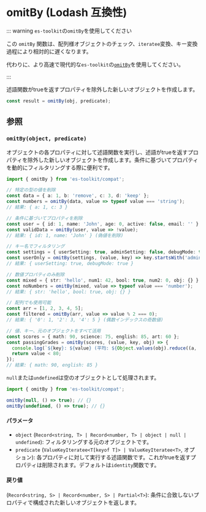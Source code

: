 # omitBy (Lodash 互換性)

::: warning `es-toolkit`の`omitBy`を使用してください

この `omitBy` 関数は、配列様オブジェクトのチェック、`iteratee`変換、キー変換過程により相対的に遅くなります。

代わりに、より高速で現代的な`es-toolkit`の[`omitBy`](../../object/omitBy.md)を使用してください。

:::

述語関数がtrueを返すプロパティを除外した新しいオブジェクトを作成します。

```typescript
const result = omitBy(obj, predicate);
```

## 参照

### `omitBy(object, predicate)`

オブジェクトの各プロパティに対して述語関数を実行し、述語がtrueを返すプロパティを除外した新しいオブジェクトを作成します。条件に基づいてプロパティを動的にフィルタリングする際に便利です。

```typescript
import { omitBy } from 'es-toolkit/compat';

// 特定の型の値を削除
const data = { a: 1, b: 'remove', c: 3, d: 'keep' };
const numbers = omitBy(data, value => typeof value === 'string');
// 結果: { a: 1, c: 3 }

// 条件に基づいてプロパティを削除
const user = { id: 1, name: 'John', age: 0, active: false, email: '' };
const validData = omitBy(user, value => !value);
// 結果: { id: 1, name: 'John' } (偽値を削除)

// キー名でフィルタリング
const settings = { userSetting: true, adminSetting: false, debugMode: true };
const userOnly = omitBy(settings, (value, key) => key.startsWith('admin'));
// 結果: { userSetting: true, debugMode: true }

// 数値プロパティのみ削除
const mixed = { str: 'hello', num1: 42, bool: true, num2: 0, obj: {} };
const noNumbers = omitBy(mixed, value => typeof value === 'number');
// 結果: { str: 'hello', bool: true, obj: {} }

// 配列でも使用可能
const arr = [1, 2, 3, 4, 5];
const filtered = omitBy(arr, value => value % 2 === 0);
// 結果: { '0': 1, '2': 3, '4': 5 } (偶数インデックスの奇数値)

// 値、キー、元のオブジェクトをすべて活用
const scores = { math: 90, science: 75, english: 85, art: 60 };
const passingGrades = omitBy(scores, (value, key, obj) => {
  console.log(`${key}: ${value} (平均: ${Object.values(obj).reduce((a, b) => a + b) / Object.keys(obj).length})`);
  return value < 80;
});
// 結果: { math: 90, english: 85 }
```

`null`または`undefined`は空のオブジェクトとして処理されます。

```typescript
import { omitBy } from 'es-toolkit/compat';

omitBy(null, () => true); // {}
omitBy(undefined, () => true); // {}
```

#### パラメータ

- `object` (`Record<string, T> | Record<number, T> | object | null | undefined`): フィルタリングする元のオブジェクトです。
- `predicate` (`ValueKeyIteratee<T[keyof T]> | ValueKeyIteratee<T>`, オプション): 各プロパティに対して実行する述語関数です。これがtrueを返すプロパティは削除されます。デフォルトは`identity`関数です。

#### 戻り値

(`Record<string, S> | Record<number, S> | Partial<T>`): 条件に合致しないプロパティで構成された新しいオブジェクトを返します。
